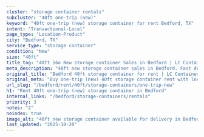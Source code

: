 ```yaml
---
cluster: "storage container rentals"
subcluster: "40ft one-trip (new)"
keyword: "40ft one-trip (new) storage container for rent Bedford, TX"
intent: "Transactional-Local"
page_type: "Location-Product"
city: "Bedford, TX"
service_type: "storage container"
condition: "New"
size: "40ft"
title_tag: "40ft 56o New storage container Sales in Bedford | LC Container"
meta_description: "40ft new storage container sales in Bedford. Fast delivery, competitive pricing. Serving storage containers area. Quote ID: JW4. Call (214) 524-4168 for your free quote today."
original_title: "Bedford 40ft storage container for rent | LC Container"
original_meta: "Buy one-trip (new) 40ft storage container rent with local delivery in Bedford, TX. LC Container — local Since 2003. Request a fast quote today."
url_slug: "/bedford/rent/40ft/storage-containers/one-trip-new"
h1: "Rent 40ft one-trip (new) storage container in Bedford"
internal_links: "/bedford/storage-containers/rentals"
priority: 3
notes: "2"
noindex: true
image_alt: "40ft new storage container available for delivery in Bedford"
last_updated: "2025-10-20"
---
```


<!-- TODO: Add unique city/inventory copy, images, and internal links here. -->
